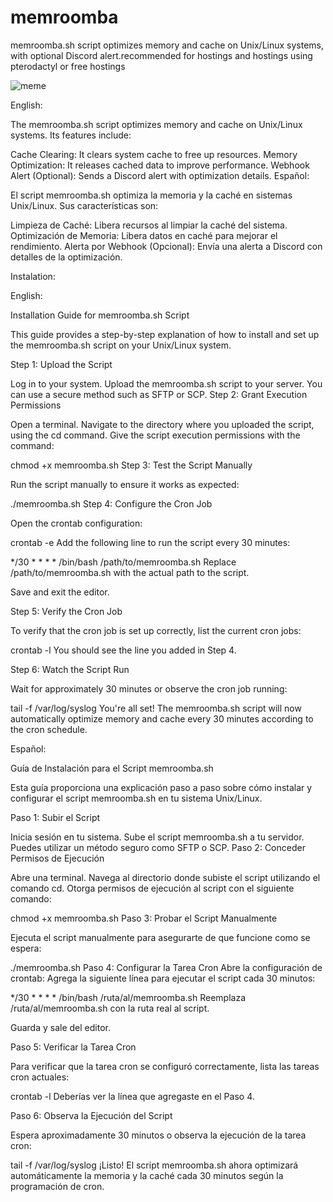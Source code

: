 # memroomba
memroomba.sh script optimizes memory and cache on Unix/Linux systems, with optional Discord alert.recommended for hostings and hostings using pterodactyl or free hostings

![meme]([https://www.linuxatemyram.com/atemyram.png](https://1.bp.blogspot.com/_JSR8IC77Ub4/TRwt0HUrBDI/AAAAAAAABkQ/Tvt1_aMFSlE/s1600/Screenshot.png))


English:

The memroomba.sh script optimizes memory and cache on Unix/Linux systems. Its features include:

Cache Clearing: It clears system cache to free up resources.
Memory Optimization: It releases cached data to improve performance.
Webhook Alert (Optional): Sends a Discord alert with optimization details.
Español:

El script memroomba.sh optimiza la memoria y la caché en sistemas Unix/Linux. Sus características son:

Limpieza de Caché: Libera recursos al limpiar la caché del sistema.
Optimización de Memoria: Libera datos en caché para mejorar el rendimiento.
Alerta por Webhook (Opcional): Envía una alerta a Discord con detalles de la optimización.



Instalation:

English:

Installation Guide for memroomba.sh Script

This guide provides a step-by-step explanation of how to install and set up the memroomba.sh script on your Unix/Linux system.

Step 1: Upload the Script

Log in to your system.
Upload the memroomba.sh script to your server. You can use a secure method such as SFTP or SCP.
Step 2: Grant Execution Permissions

Open a terminal.
Navigate to the directory where you uploaded the script, using the cd command.
Give the script execution permissions with the command:

chmod +x memroomba.sh
Step 3: Test the Script Manually

Run the script manually to ensure it works as expected:

./memroomba.sh
Step 4: Configure the Cron Job

Open the crontab configuration:

crontab -e
Add the following line to run the script every 30 minutes:

*/30 * * * * /bin/bash /path/to/memroomba.sh
Replace /path/to/memroomba.sh with the actual path to the script.

Save and exit the editor.

Step 5: Verify the Cron Job

To verify that the cron job is set up correctly, list the current cron jobs:

crontab -l
You should see the line you added in Step 4.

Step 6: Watch the Script Run

Wait for approximately 30 minutes or observe the cron job running:

tail -f /var/log/syslog
You're all set! The memroomba.sh script will now automatically optimize memory and cache every 30 minutes according to the cron schedule.

Español:

Guía de Instalación para el Script memroomba.sh

Esta guía proporciona una explicación paso a paso sobre cómo instalar y configurar el script memroomba.sh en tu sistema Unix/Linux.

Paso 1: Subir el Script

Inicia sesión en tu sistema.
Sube el script memroomba.sh a tu servidor. Puedes utilizar un método seguro como SFTP o SCP.
Paso 2: Conceder Permisos de Ejecución

Abre una terminal.
Navega al directorio donde subiste el script utilizando el comando cd.
Otorga permisos de ejecución al script con el siguiente comando:

chmod +x memroomba.sh
Paso 3: Probar el Script Manualmente

Ejecuta el script manualmente para asegurarte de que funcione como se espera:

./memroomba.sh
Paso 4: Configurar la Tarea Cron
Abre la configuración de crontab:
Agrega la siguiente línea para ejecutar el script cada 30 minutos:

*/30 * * * * /bin/bash /ruta/al/memroomba.sh
Reemplaza /ruta/al/memroomba.sh con la ruta real al script.

Guarda y sale del editor.

Paso 5: Verificar la Tarea Cron

Para verificar que la tarea cron se configuró correctamente, lista las tareas cron actuales:


crontab -l
Deberías ver la línea que agregaste en el Paso 4.

Paso 6: Observa la Ejecución del Script

Espera aproximadamente 30 minutos o observa la ejecución de la tarea cron:

tail -f /var/log/syslog
¡Listo! El script memroomba.sh ahora optimizará automáticamente la memoria y la caché cada 30 minutos según la programación de cron.
